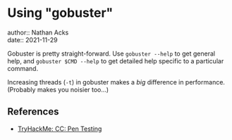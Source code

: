 # Using "gobuster"

author:: Nathan Acks  
date:: 2021-11-29

Gobuster is pretty straight-forward. Use `gobuster --help` to get general help, and `gobuster $CMD --help` to get detailed help specific to a particular command.

Increasing threads (`-t`) in gobuster makes a *big* difference in performance. (Probably makes you noisier too...)

## References

* [TryHackMe: CC: Pen Testing](tryhackme-cc-pen-testing.md)
